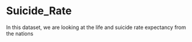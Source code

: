 # Suicide_Rate
In this dataset, we are looking at the life and suicide rate expectancy from the nations
